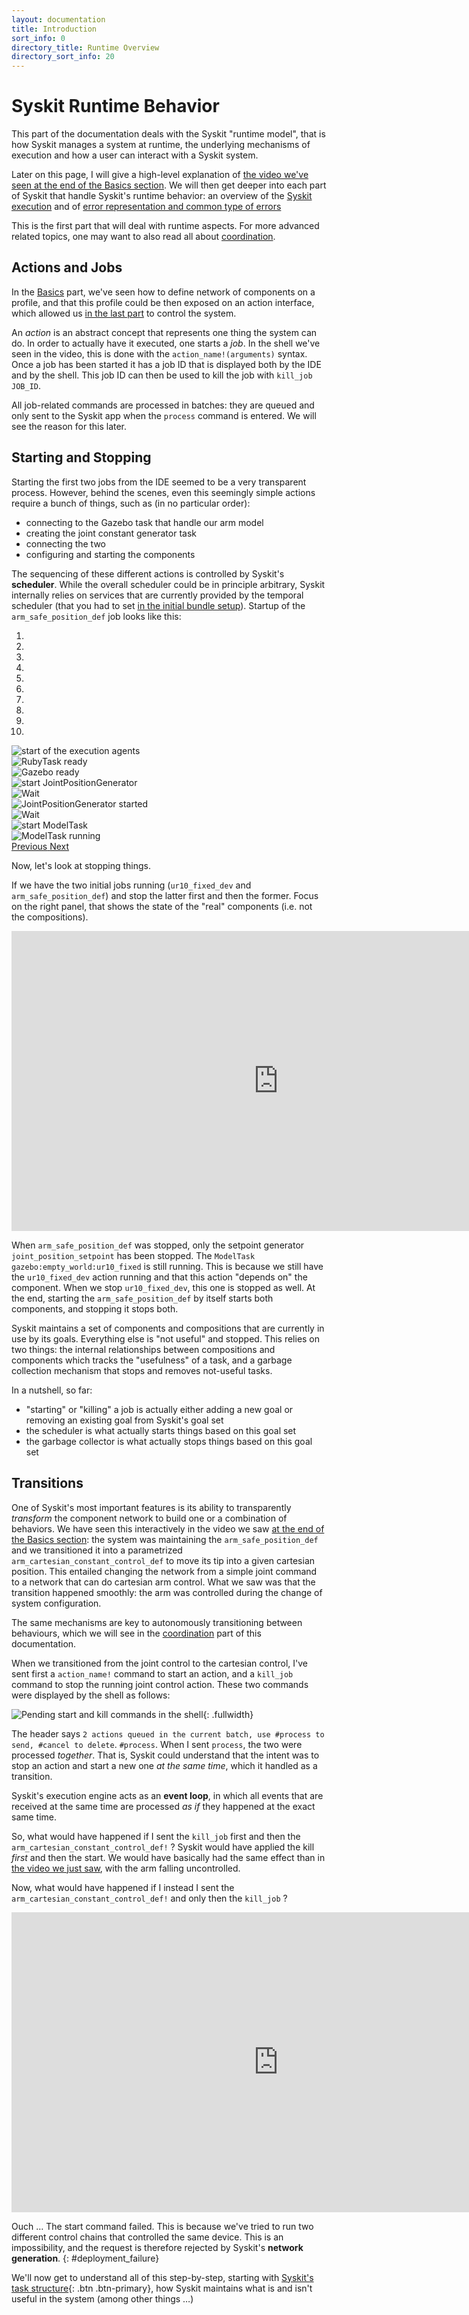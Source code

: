 ```yaml
---
layout: documentation
title: Introduction
sort_info: 0
directory_title: Runtime Overview
directory_sort_info: 20
---
```


# Syskit Runtime Behavior

This part of the documentation deals with the Syskit "runtime model", that is
how Syskit manages a system at runtime, the underlying mechanisms of execution
and how a user can interact with a Syskit system.

Later on this page, I will give a high-level explanation of [the video we've
seen at the end of the Basics
section](../basics/deployment.html#final_video). We will then get deeper
into each part of Syskit that handle Syskit's runtime behavior: an overview of
the [Syskit execution](event_loop.html) and of [error
representation and common type of errors](exceptions.html)

This is the first part that will deal with runtime aspects. For more advanced
related topics, one may want to also read all about
[coordination](../syskit_coordination/index.html).

## Actions and Jobs

In the [Basics](../basics) part, we've seen how to define network of
components on a profile, and that this profile could be then exposed on an
action interface, which allowed us [in the last
part](../basics/deployment.html) to control the system.

An _action_ is an abstract concept that represents one thing the system can do.
In order to actually have it executed, one starts a _job_. In the shell we've
seen in the video, this is done with the `action_name!(arguments)` syntax.
Once a job has been started it has a job ID that is displayed both by the IDE
and by the shell. This job ID can then be used to kill the job with `kill_job
JOB_ID`.

All job-related commands are processed in batches: they are queued and only
sent to the Syskit app when the `process` command is entered. We will see the
reason for this later.

## Starting and Stopping

Starting the first two jobs from the IDE seemed to be a very transparent
process. However, behind the scenes, even this seemingly simple actions require
a bunch of things, such as (in no particular order):

- connecting to the Gazebo task that handle our arm model
- creating the joint constant generator task
- connecting the two
- configuring and starting the components

The sequencing of these different actions is controlled by Syskit's
**scheduler**. While the overall scheduler could be in principle arbitrary,
Syskit internally relies on services that are currently provided by
the temporal scheduler (that you had to set [in the initial bundle
setup](../basics/getting_started.html#initial_setup)). Startup of
the `arm_safe_position_def` job looks like this:

<div id="job_start_step_by_step" class="carousel slide" data-ride="carousel">
  <!-- Indicators -->
  <ol class="carousel-indicators">
    <li data-target="#job_start_step_by_step" data-slide-to="0" class="active"></li>
    <li data-target="#job_start_step_by_step" data-slide-to="1"></li>
    <li data-target="#job_start_step_by_step" data-slide-to="2"></li>
    <li data-target="#job_start_step_by_step" data-slide-to="3"></li>
    <li data-target="#job_start_step_by_step" data-slide-to="4"></li>
    <li data-target="#job_start_step_by_step" data-slide-to="5"></li>
    <li data-target="#job_start_step_by_step" data-slide-to="6"></li>
    <li data-target="#job_start_step_by_step" data-slide-to="7"></li>
    <li data-target="#job_start_step_by_step" data-slide-to="8"></li>
    <li data-target="#job_start_step_by_step" data-slide-to="9"></li>
  </ol>

  <!-- Wrapper for slides -->
  <div class="carousel-inner" role="listbox">
    <div class="item active"><img src="media/scheduling_1.png" alt="start of the execution agents"></div>
    <div class="item"><img src="media/scheduling_2.png" alt="RubyTask ready"></div>
    <div class="item"><img src="media/scheduling_3.png" alt="Gazebo ready"></div>
    <div class="item"><img src="media/scheduling_4.png" alt="start JointPositionGenerator"></div>
    <div class="item"><img src="media/scheduling_5.png" alt="Wait"></div>
    <div class="item"><img src="media/scheduling_6.png" alt="JointPositionGenerator started"></div>
    <div class="item"><img src="media/scheduling_7.png" alt="Wait"></div>
    <div class="item"><img src="media/scheduling_8.png" alt="start ModelTask"></div>
    <div class="item"><img src="media/scheduling_9.png" alt="ModelTask running"></div>
  </div>

  <!-- Controls -->
  <a class="left carousel-control" href="#job_start_step_by_step" role="button" data-slide="prev">
    <span class="glyphicon glyphicon-chevron-left" aria-hidden="true"></span>
    <span class="sr-only">Previous</span>
  </a>
  <a class="right carousel-control" href="#job_start_step_by_step" role="button" data-slide="next">
    <span class="glyphicon glyphicon-chevron-right" aria-hidden="true"></span>
    <span class="sr-only">Next</span>
  </a>
</div>

Now, let's look at stopping things.

If we have the two initial jobs running (`ur10_fixed_dev` and
`arm_safe_position_def`) and stop the latter first and then the former. Focus
on the right panel, that shows the state of the "real" components (i.e. not the
compositions).

<div class="fluid-video" id="start_stop_video">
<iframe width="853" height="480" src="https://www.youtube.com/embed/DBsJxvX1rVs?rel=0&amp;showinfo=0" frameborder="0" allowfullscreen></iframe>
</div>

When `arm_safe_position_def` was stopped, only the setpoint generator
`joint_position_setpoint` has been stopped. The `ModelTask`
`gazebo:empty_world:ur10_fixed` is still running. This is because we still have
the `ur10_fixed_dev` action running and that this action "depends on" the
component. When we stop `ur10_fixed_dev`, this one is stopped as well.  At the
end, starting the `arm_safe_position_def` by itself starts both components, and
stopping it stops both.

Syskit maintains a set of components and compositions that are currently in use
by its goals. Everything else is "not useful" and stopped. This relies on two
things: the internal relationships between compositions and components which
tracks the "usefulness" of a task, and a garbage collection mechanism that
stops and removes not-useful tasks.

In a nutshell, so far:

- "starting" or "killing" a job is actually either adding a new goal
  or removing an existing goal from Syskit's goal set
- the scheduler is what actually starts things based on this goal set
- the garbage collector is what actually stops things based on this goal set

## Transitions

One of Syskit's most important features is its ability to transparently
_transform_ the component network to build one or a combination of behaviors.
We have seen this interactively in the video we saw [at the end of the Basics
section](../basics/deployment.html#final_video): the system was maintaining the
`arm_safe_position_def` and we transitioned it into a parametrized
`arm_cartesian_constant_control_def` to move its tip into a given cartesian
position. This entailed changing the network from a simple joint command to a
network that can do cartesian arm control. What we saw was that the transition
happened smoothly: the arm was controlled during the change of system
configuration.

The same mechanisms are key to autonomously transitioning between behaviours,
which we will see in the [coordination](../syskit_coordination/index.html) part
of this documentation.

When we transitioned from the joint control to the cartesian control, I've sent
first a `action_name!` command to start an action, and a `kill_job` command to
stop the running joint control action. These two commands were displayed by the
shell as follows:

![Pending start and kill commands in the shell](media/shell_pending_start_and_kill.png){: .fullwidth}

The header says `2 actions queued in the current batch, use #process to send,
#cancel to delete`. `#process`. When I sent `process`, the two were processed
_together_. That is, Syskit could understand that the intent was to stop an
action and start a new one _at the same time_, which it handled as a transition.

Syskit's execution engine acts as an **event loop**, in which all events that
are received at the same time are processed _as if_ they happened at the exact
same time.

So, what would have happened if I sent the `kill_job` first and then the
`arm_cartesian_constant_control_def!` ? Syskit would have applied the kill
_first_ and then the start. We would have basically had the same effect than in
[the video we just saw](#start_stop_video), with the arm falling uncontrolled.


Now, what would have happened if I instead I sent the
`arm_cartesian_constant_control_def!` and only then the `kill_job` ?

<div class="fluid-video">
<iframe width="853" height="480" src="https://www.youtube.com/embed/LkmR9AFo5ek?rel=0&amp;showinfo=0" frameborder="0" allowfullscreen></iframe>
</div>

Ouch … The start command failed. This is because we've tried to run two
different control chains that controlled the same device. This is an
impossibility, and the request is therefore rejected by Syskit's **network
generation**.
{: #deployment_failure}

We'll now get to understand all of this step-by-step, starting with [Syskit's
task structure](task_structure.html){: .btn .btn-primary}, how Syskit maintains
what is and isn't useful in the system (among other things …)

